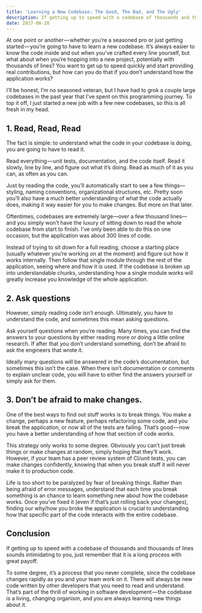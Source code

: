 ```yaml
---
title: 'Learning a New Codebase: The Good, The Bad, and The Ugly'
description: If getting up to speed with a codebase of thousands and thousands of lines sounds intimidating, remember that it is a long process that greatly pays off.
date: 2017-08-28
---
```


At one point or another — whether you’re a seasoned pro or just getting started — you’re going to have to learn a new codebase. It’s always easier to know the code inside and out when you’ve crafted every line yourself, but what about when you’re hopping into a new project, potentially with thousands of lines? You want to get up to speed quickly and start providing real contributions, but how can you do that if you don’t understand how the application works?

I’ll be honest, I’m no seasoned veteran, but I have had to grok a couple large codebases in the past year that I’ve spent on this programming journey. To top it off, I just started a new job with a few new codebases, so this is all fresh in my head.

## 1. Read, Read, Read

The fact is simple: to understand what the code in your codebase is doing, you are going to have to read it.

Read everything — unit tests, documentation, and the code itself. Read it slowly, line by line, and figure out what it’s doing. Read as much of it as you can, as often as you can.

Just by reading the code, you’ll automatically start to see a few things—styling, naming conventions, organizational structures, etc. Pretty soon you’ll also have a much better understanding of what the code actually does, making it way easier for you to make changes. But more on that later.

Oftentimes, codebases are extremely large—over a few thousand lines—and you simply won’t have the luxury of sitting down to read the whole codebase from start to finish. I’ve only been able to do this on one occasion, but the application was about 300 lines of code.

Instead of trying to sit down for a full reading, choose a starting place (usually whatever you’re working on at the moment) and figure out how it works internally. Then follow that single module through the rest of the application, seeing where and how it is used. If the codebase is broken up into understandable chunks, understanding how a single module works will greatly increase you knowledge of the whole application.

## 2. Ask questions

However, simply reading code isn’t enough. Ultimately, you have to understand the code, and sometimes this mean asking questions.

Ask yourself questions when you’re reading. Many times, you can find the answers to your questions by either reading more or doing a little online research. If after that you don’t understand something, don’t be afraid to ask the engineers that wrote it.

Ideally many questions will be answered in the code’s documentation, but sometimes this isn’t the case. When there isn’t documentation or comments to explain unclear code, you will have to either find the answers yourself or simply ask for them.

## 3. Don’t be afraid to make changes.

One of the best ways to find out stuff works is to break things. You make a change, perhaps a new feature, perhaps refactoring some code, and you break the application, or now all of the tests are failing. That’s good — now you have a better understanding of how that section of code works.

This strategy only works to some degree. Obviously you can’t just break things or make changes at random, simply hoping that they’ll work. However, if your team has a peer review system of CI/unit tests, you can make changes confidently, knowing that when you break stuff it will never make it to production code.

Life is too short to be paralyzed by fear of breaking things. Rather than being afraid of error messages, understand that each time you break something is an chance to learn something new about how the codebase works. Once you’ve fixed it (even if that’s just rolling back your changes), finding our why/how you broke the application is crucial to understanding how that specific part of the code interacts with the entire codebase.

## Conclusion

If getting up to speed with a codebase of thousands and thousands of lines sounds intimidating to you, just remember that it is a long process with great payoff.

To some degree, it’s a process that you never complete, since the codebase changes rapidly as you and your team work on it. There will always be new code written by other developers that you need to read and understand. That’s part of the thrill of working in software development — the codebase is a living, changing organism, and you are always learning new things about it.
